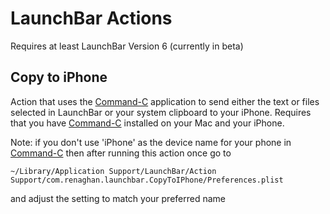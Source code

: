 LaunchBar Actions
==================

Requires at least LaunchBar Version 6 (currently in beta)

Copy to iPhone
--------------

Action that uses the [Command-C](http://danilo.to/command-c) application to send either the text or files selected in LaunchBar or your system clipboard to your iPhone. Requires that you have [Command-C](http://danilo.to/command-c) installed on your Mac and your iPhone.

Note: if you don't use 'iPhone' as the device name for your phone in [Command-C](http://danilo.to/command-c) then after running this action once go to 

`~/Library/Application Support/LaunchBar/Action Support/com.renaghan.launchbar.CopyToIPhone/Preferences.plist`
    
and adjust the setting to match your preferred name


